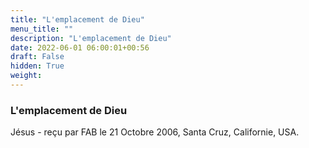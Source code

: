 ```yaml
---
title: "L'emplacement de Dieu"
menu_title: ""
description: "L'emplacement de Dieu"
date: 2022-06-01 06:00:01+00:56
draft: False
hidden: True
weight:
---
```

### L'emplacement de Dieu

Jésus - reçu par FAB le 21 Octobre 2006, Santa Cruz, Californie, USA.



